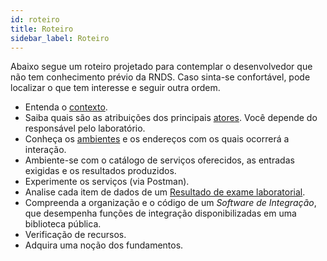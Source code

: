 ```yaml
---
id: roteiro
title: Roteiro
sidebar_label: Roteiro
---
```


Abaixo segue um roteiro projetado para contemplar o desenvolvedor que não tem conhecimento prévio da RNDS. Caso sinta-se confortável, pode localizar o que tem interesse e seguir outra ordem.

- Entenda o [contexto](./contexto).
- Saiba quais são as atribuições dos principais [atores](./atores). Você depende do responsável pelo laboratório.
- Conheça os [ambientes](./ambientes) e os endereços com os quais ocorrerá a interação.
- Ambiente-se com o catálogo de serviços oferecidos, as entradas exigidas e os resultados produzidos.
- Experimente os serviços (via Postman).
- Analise cada item de dados de um [Resultado de exame laboratorial](./resultado).
- Compreenda a organização e o código de um _Software de Integração_, que desempenha funções de integração disponibilizadas em uma biblioteca pública.
- Verificação de recursos.
- Adquira uma noção dos fundamentos.
